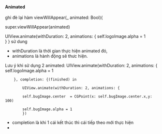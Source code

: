 #### Animated


ghi đè lại hàm viewWillAppear(_ animated: Bool){

super.viewWillAppear(animated)

UIView.animate(withDuration: 2, animations:
            {
             self.logoImage.alpha = 1            
        	   }
}
sử dung  
- withDuration là thời gian thực hiện animated đó,
- animations là hành động sẽ thưc hiện.

Lưu ý khi sử dụng 2 animated:
UIView.animate(withDuration: 2, animations:
            {
             self.logoImage.alpha = 1
            
        }, completion: {(finished) in
            
            UIView.animate(withDuration: 2, animations: {
            
            self.bugImage.center  = CGPoint(x: self.bugImage.center.x,y: 100)
            
            self.bugImage.alpha = 1
            })
- completion là khi 1 cái kết thúc thì cái tiếp theo mới thực hiện
- 

